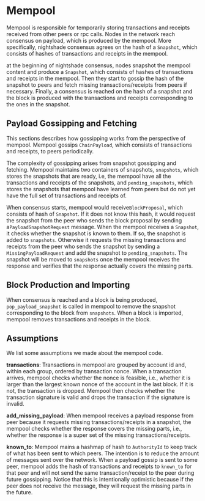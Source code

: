 # Mempool

Mempool is responsible for temporarily storing transactions and receipts received from other peers or rpc calls. Nodes in the network reach consensus on payload, which is produced by the mempool. More specifically, nightshade consensus agrees on the hash of a `Snapshot`, which consists of hashes of transactions and receipts in the mempool.

 at the beginning of nightshade consensus, nodes snapshot the mempool content and produce a `Snapshot`, which consists of hashes of transactions and receipts in the mempool. Then they start to gossip the hash of the snapshot to peers and fetch missing transactions/receipts from peers if necessary. Finally, a consensus is reached on the hash of a snapshot and the block is produced with the transactions and receipts corresponding to the ones in the snapshot.

## Payload Gossipping and Fetching
This sections describes how gossipping works from the perspective of mempool. Mempool gossips `ChainPayload`, which consists of transactions and receipts, to peers periodically.

The complexity of gossipping arises from snapshot gossipping and fetching. Mempool maintains two containers of snapshots, `snapshots`, which stores the snapshots that are ready, i.e, the mempool have all the transactions and receipts of the snapshots, and `pending_snapshots`, which stores the snapshots that mempool have learned from peers but do not yet have the full set of transactions and receipts of.

When consensus starts, mempool would receive`BlockProposal`, which consists of hash of `Snapshot`. If it does not know this hash, it would request the snapshot from the peer who sends the block proposal by sending a`PayloadSnapshotRequest` message. When the mempool receives a `Snapshot`, it checks whether the snapshot is known to them. If so, the snapshot is added to `snapshots`.  Otherwise it requests the missing transactions and receipts from the peer who sends the snapshot by sending a `MissingPayloadRequest` and add the snapshot to `pending_snapshots`. The snapshot will be moved to `snapshots` once the mempool receives the response and verifies that the response actually covers the missing parts.

## Block Production and Importing
When consensus is reached and a block is being produced, `pop_payload_snapshot` is called in mempool to remove the snapshot corresponding to the block from `snapshots`. When a block is imported, mempool removes transactions and receipts in the block.


## Assumptions
We list some assumptions we made about the mempool code.

**transactions**: Transactions in mempool are grouped by account id and, within each group, ordered by transaction nonce. When a transaction arrives, mempool checks whether the nonce is feasible, i.e., whether it is larger than the largest known nonce of the account in the last block. If it is not, the transaction is dropped. Mempool then checks whether the transaction signature is valid and drops the transaction if the signature is invalid.

**add_missing_payload**: When mempool receives a payload response from peer because it requests missing transactions/receipts in a snapshot, the mempool checks whether the response covers the missing parts, i.e., whether the response is a super set of the missing transactions/receipts.

**known_to**: Mempool mains a hashmap of hash to `AuthorityId` to keep track of what has been sent to which peers. The intention is to reduce the amount of messages sent over the network. When a payload gossip is sent to some peer, mempool adds the hash of transactions and receipts to `known_to` for that peer and will not send the same transaction/receipt to the peer during future gossipping. Notice that this is intentionally optimistic because if the peer does not receive the message, they will request the missing parts in the future.